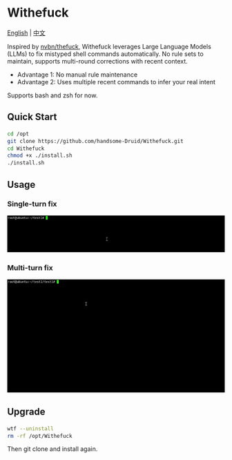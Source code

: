 # Withefuck

[English](./README.en.md) | [中文](./README.md)

Inspired by [nvbn/thefuck](https://github.com/nvbn/thefuck), Withefuck leverages Large Language Models (LLMs) to fix mistyped shell commands automatically. No rule sets to maintain, supports multi-round corrections with recent context.

- Advantage 1: No manual rule maintenance
- Advantage 2: Uses multiple recent commands to infer your real intent

Supports bash and zsh for now.

## Quick Start

```bash
cd /opt
git clone https://github.com/handsome-Druid/Withefuck.git
cd Withefuck
chmod +x ./install.sh
./install.sh
```

## Usage

### Single-turn fix
![Quick Fix](./docs/demo-quick-fix.gif)

### Multi-turn fix

![Iterative Fix](./docs/demo-iterative-fix.gif)

## Upgrade

~~~bash
wtf --uninstall
rm -rf /opt/Withefuck
~~~

Then git clone and install again.